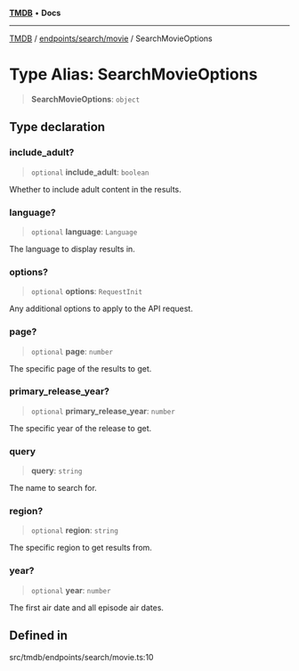 [**TMDB**](../../../../README.md) • **Docs**

***

[TMDB](../../../../README.md) / [endpoints/search/movie](../README.md) / SearchMovieOptions

# Type Alias: SearchMovieOptions

> **SearchMovieOptions**: `object`

## Type declaration

### include\_adult?

> `optional` **include\_adult**: `boolean`

Whether to include adult content in the results.

### language?

> `optional` **language**: `Language`

The language to display results in.

### options?

> `optional` **options**: `RequestInit`

Any additional options to apply to the API request.

### page?

> `optional` **page**: `number`

The specific page of the results to get.

### primary\_release\_year?

> `optional` **primary\_release\_year**: `number`

The specific year of the release to get.

### query

> **query**: `string`

The name to search for.

### region?

> `optional` **region**: `string`

The specific region to get results from.

### year?

> `optional` **year**: `number`

The first air date and all episode air dates.

## Defined in

src/tmdb/endpoints/search/movie.ts:10
